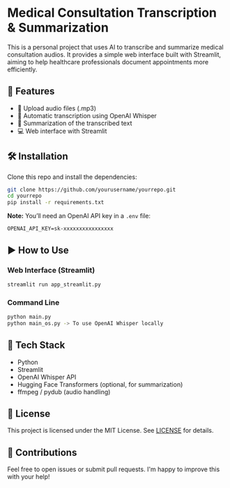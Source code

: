 # Medical Consultation Transcription & Summarization

This is a personal project that uses AI to transcribe and summarize medical consultation audios. It provides a simple web interface built with Streamlit, aiming to help healthcare professionals document appointments more efficiently.

## 🚀 Features

- 📁 Upload audio files (.mp3)
- 🧠 Automatic transcription using OpenAI Whisper
- 📝 Summarization of the transcribed text
- 💻 Web interface with Streamlit

## 🛠️ Installation

Clone this repo and install the dependencies:

```bash
git clone https://github.com/yourusername/yourrepo.git
cd yourrepo
pip install -r requirements.txt
```

**Note:** You’ll need an OpenAI API key in a `.env` file:
```
OPENAI_API_KEY=sk-xxxxxxxxxxxxxxxx
```

## ▶️ How to Use

### Web Interface (Streamlit)
```bash
streamlit run app_streamlit.py
```

### Command Line
```bash
python main.py
python main_os.py -> To use OpenAI Whisper locally
```

## 📌 Tech Stack

- Python
- Streamlit
- OpenAI Whisper API
- Hugging Face Transformers (optional, for summarization)
- ffmpeg / pydub (audio handling)

## 📄 License

This project is licensed under the MIT License. See [LICENSE](./LICENSE) for details.

## 🤝 Contributions

Feel free to open issues or submit pull requests. I'm happy to improve this with your help!